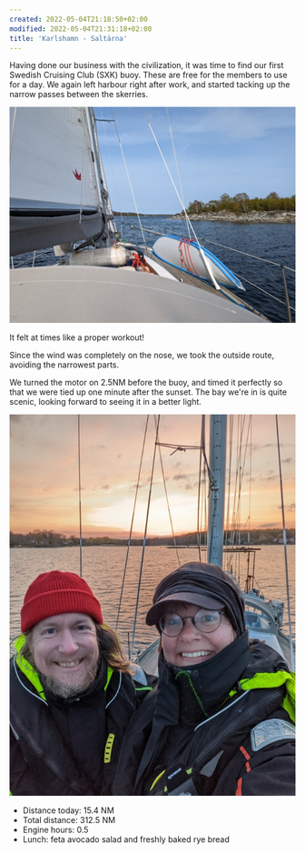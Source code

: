 ```yaml
---
created: 2022-05-04T21:18:50+02:00
modified: 2022-05-04T21:31:18+02:00
title: 'Karlshamn - Saltärna'
---
```


Having done our business with the civilization, it was time to find our first Swedish Cruising Club (SXK) buoy. These are free for the members to use for a day. We again left harbour right after work, and started tacking up the narrow passes between the skerries.

![Time to tack soon](../2022/5d9d0ecf17069397576ca46edbec525e.jpg) 

It felt at times like a proper workout!

Since the wind was completely on the nose, we took the outside route, avoiding the narrowest parts.

We turned the motor on 2.5NM before the buoy, and timed it perfectly so that we were tied up one minute after the sunset. The bay we're in is quite scenic, looking forward to seeing it in a better light.

![Time for some sundowners](../2022/05b9c7a4cf037b902be5002118990bb6.jpg) 

* Distance today: 15.4 NM
* Total distance: 312.5 NM
* Engine hours: 0.5
* Lunch: feta avocado salad and freshly baked rye bread
